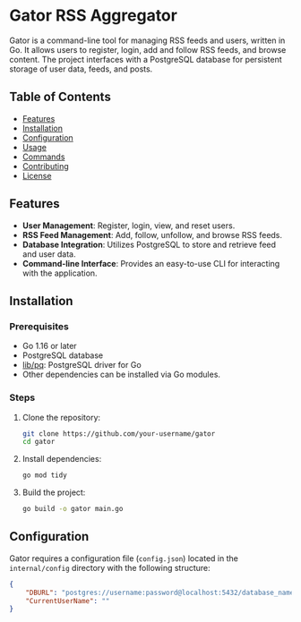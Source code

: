 # Gator RSS Aggregator

Gator is a command-line tool for managing RSS feeds and users, written in Go. It allows users to register, login, add and follow RSS feeds, and browse content. The project interfaces with a PostgreSQL database for persistent storage of user data, feeds, and posts.

## Table of Contents

- [Features](#features)
- [Installation](#installation)
- [Configuration](#configuration)
- [Usage](#usage)
- [Commands](#commands)
- [Contributing](#contributing)
- [License](#license)

## Features

- **User Management**: Register, login, view, and reset users.
- **RSS Feed Management**: Add, follow, unfollow, and browse RSS feeds.
- **Database Integration**: Utilizes PostgreSQL to store and retrieve feed and user data.
- **Command-line Interface**: Provides an easy-to-use CLI for interacting with the application.

## Installation

### Prerequisites

- Go 1.16 or later
- PostgreSQL database
- [lib/pq](https://github.com/lib/pq): PostgreSQL driver for Go
- Other dependencies can be installed via Go modules.

### Steps

1. Clone the repository:
    ```bash
    git clone https://github.com/your-username/gator
    cd gator
    ```

2. Install dependencies:
    ```bash
    go mod tidy
    ```

3. Build the project:
    ```bash
    go build -o gator main.go
    ```

## Configuration

Gator requires a configuration file (`config.json`) located in the `internal/config` directory with the following structure:

```json
{
    "DBURL": "postgres://username:password@localhost:5432/database_name?sslmode=disable",
    "CurrentUserName": ""
}
